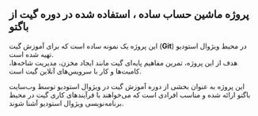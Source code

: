  ## پروژه ماشین حساب ساده ، استفاده شده در دوره گیت از باگتو
 این پروژه یک نمونه ساده است که برای آموزش گیت (**Git**) در محیط ویژوال استودیو تهیه شده است.  
هدف از این پروژه، تمرین مفاهیم پایه‌ای گیت مانند ایجاد مخزن، مدیریت شاخه‌ها، کامیت‌ها و کار با سرویس‌های آنلاین گیت است.

این پروژه به عنوان بخشی از دوره آموزش گیت در ویژوال استودیو توسط وب‌سایت باگتو ارائه شده و مناسب افرادی است که می‌خواهند با فرآیندهای کاری گیت در محیط برنامه‌نویسی ویژوال استودیو آشنا شوند.

